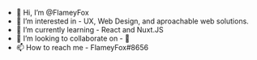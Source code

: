 - 👋 Hi, I’m @FlameyFox
- 👀 I’m interested in - UX, Web Design, and aproachable web solutions.
- 🌱 I’m currently learning - React and Nuxt.JS
- 💞️ I’m looking to collaborate on - 🦊
- 📫 How to reach me - FlameyFox#8656

<!---
FlameyFox/FlameyFox is a ✨ special ✨ repository because its `README.md` (this file) appears on your GitHub profile.
You can click the Preview link to take a look at your changes.
--->
